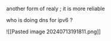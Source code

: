 another form of realy ; it is more reliable

who is doing dns for ipv6 ?

![[Pasted image 20240713191811.png]]

